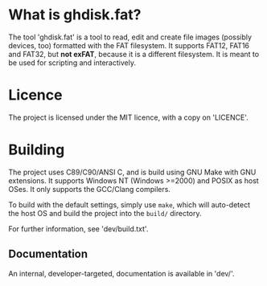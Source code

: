 # What is ghdisk.fat?

The tool 'ghdisk.fat' is a tool to read, edit and create file images (possibly
devices, too) formatted with the FAT filesystem. It supports FAT12, FAT16 and
FAT32, but **not exFAT**, because it is a different filesystem. It is meant to
be used for scripting and interactively.

# Licence

The project is licensed under the MIT licence, with a copy on 'LICENCE'.

# Building

The project uses C89/C90/ANSI C, and is build using GNU Make with GNU
extensions. It supports Windows NT (Windows >=2000) and POSIX as host OSes. It
only supports the GCC/Clang compilers.

To build with the default settings, simply use `make`, which will auto-detect
the host OS and build the project into the `build/` directory.

For further information, see 'dev/build.txt'.

## Documentation

An internal, developer-targeted, documentation is available in 'dev/'.
